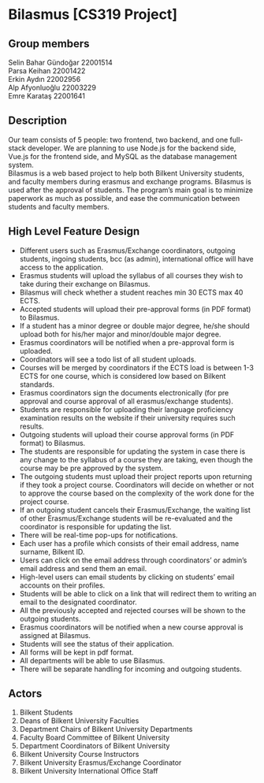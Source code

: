 # Bilasmus [CS319 Project]

## Group members
Selin Bahar Gündoğar 22001514  
Parsa Keihan 22001422  
Erkin Aydın 22002956  
Alp Afyonluoğlu 22003229  
Emre Karataş 22001641  
## Description
Our team consists of 5 people: two frontend, two backend, and one full-stack developer. We are planning to use Node.js for the backend side, Vue.js for the frontend side, and MySQL as the database management system.  
Bilasmus is a web based project to help both Bilkent University students, and faculty members during erasmus and exchange programs. Bilasmus is used after the approval of students. The program’s main goal is to minimize paperwork as much as possible, and ease the communication between students and faculty members. 

## High Level Feature Design
- Different users such as Erasmus/Exchange coordinators, outgoing students, ingoing students, bcc (as admin), international office will have access to the application.
- Erasmus students will upload the syllabus of all courses they wish to take during their exchange on Bilasmus.
- Bilasmus will check whether a student reaches min 30 ECTS max 40 ECTS.
- Accepted students will upload their pre-approval forms (in PDF format) to Bilasmus.
- If a student has a minor degree or double major degree, he/she should upload both for his/her major and minor/double major degree.
- Erasmus coordinators will be notified when a pre-approval form is uploaded.
- Coordinators will see a todo list of all student uploads.
- Courses will be merged by coordinators if the ECTS load is between 1-3 ECTS for one course, which is considered low based on Bilkent standards.
- Erasmus coordinators sign the documents electronically (for pre approval and course approval of all erasmus/exchange students).
- Students are responsible for uploading their language proficiency examination results on the website if their university requires such results.
- Outgoing students will upload their course approval forms (in PDF format) to Bilasmus.
- The students are responsible for updating the system in case there is any change to the syllabus of a course they are taking, even though the course may be pre approved by the system. 
- The outgoing students must upload their project reports upon returning if they took a project course. Coordinators will decide on whether or not to approve the course based on the complexity of the work done for the project course.
- If an outgoing student cancels their Erasmus/Exchange, the waiting list of other Erasmus/Exchange students will be re-evaluated and the coordinator is responsible for updating the list.
- There will be real-time pop-ups for notifications.
- Each user has a profile which consists of their email address, name surname, Bilkent ID.
- Users can click on the email address through coordinators’ or admin’s email address and send them an email.
- High-level users can email students by clicking on students’ email accounts on their profiles.
- Students will be able to click on a link that will redirect them to writing an email to the designated coordinator.
- All the previously accepted and rejected courses will be shown to the outgoing students.
- Erasmus coordinators will be notified when a new course approval is assigned at Bilasmus.
- Students will see the status of their application.
- All forms will be kept in pdf format.
- All departments will be able to use Bilasmus.
- There will be separate handling for incoming and outgoing students.

## Actors
1. Bilkent Students
2. Deans of Bilkent University Faculties
3. Department Chairs of Bilkent University Departments
4. Faculty Board Committee of Bilkent University
5. Department Coordinators of Bilkent University
6. Bilkent University Course Instructors
7. Bilkent University Erasmus/Exchange Coordinator
8. Bilkent University International Office Staff
